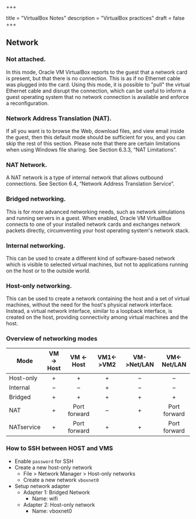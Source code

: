 +++



title = "VirtualBox Notes"
description = "VirtualBox practices"
draft = false
+++


## Network


### Not attached. 

In this mode, Oracle VM VirtualBox reports to the guest that a network card is present, but that there is no connection. This is as if no Ethernet cable was plugged into the card. Using this mode, it is possible to "pull" the virtual Ethernet cable and disrupt the connection, which can be useful to inform a guest operating system that no network connection is available and enforce a reconfiguration.

### Network Address Translation (NAT). 

If all you want is to browse the Web, download files, and view email inside the guest, then this default mode should be sufficient for you, and you can skip the rest of this section. Please note that there are certain limitations when using Windows file sharing. See Section 6.3.3, “NAT Limitations”.

### NAT Network. 

A NAT network is a type of internal network that allows outbound connections. See Section 6.4, “Network Address Translation Service”.

### Bridged networking. 

This is for more advanced networking needs, such as network simulations and running servers in a guest. When enabled, Oracle VM VirtualBox connects to one of your installed network cards and exchanges network packets directly, circumventing your host operating system's network stack.

### Internal networking. 

This can be used to create a different kind of software-based network which is visible to selected virtual machines, but not to applications running on the host or to the outside world.

### Host-only networking. 

This can be used to create a network containing the host and a set of virtual machines, without the need for the host's physical network interface. Instead, a virtual network interface, similar to a loopback interface, is created on the host, providing connectivity among virtual machines and the host.


### Overview of networking modes



Mode|VM -> Host|VM <- Host|VM1<->VM2| VM->Net/LAN|VM<-Net/LAN
----|:---:|:---:|:----:|:---:|:-----:|
Host-only | + | + | + | – |  – 
Internal | – | – | + | – | – 
Bridged | + | + | + | + | +  
NAT | + | Port forward | – | + | Port forward 
NATservice | + | Port forward | + | + | Port forward

### How to SSH between HOST and VMS

- Enable `password` for SSH
- Create a new host-only network 
  - File > Network Manager > Host-only networks
  - Create a new network `vboxnet0` 
- Setup network adapter
  - Adapter 1: Bridged Network 
    - Name: wifi
  - Adapter 2: Host-only network
    - Name: vboxnet0


